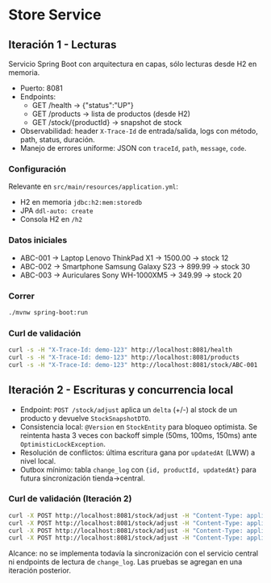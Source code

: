 # Store Service

## Iteración 1 - Lecturas

Servicio Spring Boot con arquitectura en capas, sólo lecturas desde H2 en memoria.

- Puerto: 8081
- Endpoints:
  - GET /health → {"status":"UP"}
  - GET /products → lista de productos (desde H2)
  - GET /stock/{productId} → snapshot de stock
- Observabilidad: header `X-Trace-Id` de entrada/salida, logs con método, path, status, duración.
- Manejo de errores uniforme: JSON con `traceId`, `path`, `message`, `code`.

### Configuración
Relevante en `src/main/resources/application.yml`:
- H2 en memoria `jdbc:h2:mem:storedb`
- JPA `ddl-auto: create`
- Consola H2 en `/h2`

### Datos iniciales
- ABC-001 → Laptop Lenovo ThinkPad X1 → 1500.00 → stock 12
- ABC-002 → Smartphone Samsung Galaxy S23 → 899.99 → stock 30
- ABC-003 → Auriculares Sony WH-1000XM5 → 349.99 → stock 20

### Correr
```bash
./mvnw spring-boot:run
```

### Curl de validación
```bash
curl -s -H "X-Trace-Id: demo-123" http://localhost:8081/health
curl -s -H "X-Trace-Id: demo-123" http://localhost:8081/products
curl -s -H "X-Trace-Id: demo-123" http://localhost:8081/stock/ABC-001
```

## Iteración 2 - Escrituras y concurrencia local

- Endpoint: `POST /stock/adjust` aplica un `delta` (+/-) al stock de un producto y devuelve `StockSnapshotDTO`.
- Consistencia local: `@Version` en `StockEntity` para bloqueo optimista. Se reintenta hasta 3 veces con backoff simple (50ms, 100ms, 150ms) ante `OptimisticLockException`.
- Resolución de conflictos: última escritura gana por `updatedAt` (LWW) a nivel local.
- Outbox mínimo: tabla `change_log` con `{id, productId, updatedAt}` para futura sincronización tienda→central.

### Curl de validación (Iteración 2)
```bash
curl -X POST http://localhost:8081/stock/adjust -H "Content-Type: application/json" -d '{"productId":"ABC-001","delta":5}'
curl -X POST http://localhost:8081/stock/adjust -H "Content-Type: application/json" -d '{"productId":"ABC-001","delta":-3}'
curl -X POST http://localhost:8081/stock/adjust -H "Content-Type: application/json" -d '{"productId":"ABC-001","delta":-999}'
curl -X POST http://localhost:8081/stock/adjust -H "Content-Type: application/json" -d '{"productId":"NOPE-999","delta":1}'
```

Alcance: no se implementa todavía la sincronización con el servicio central ni endpoints de lectura de `change_log`. Las pruebas se agregan en una iteración posterior.

